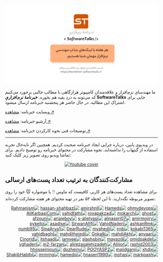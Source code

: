 <div align="center">
  <img src="https://raw.githubusercontent.com/softwaretalks/newsletter/main/images/SoftwareTalks.jpg" alt="cover">
</div>
  
ما مهندسایِ نرم‌افزار و علاقه‌مندانِ کامپیوتر هرازگاهی با مطالبِ جالبی برخورد می‌کنیم که می‌تونه به دردِ بقیه هم بخوره. **خبرنامهٔ نرم‌افزاریِ SoftwareTalks** جایی برای اشتراکِ این مطالبه.  در حال حاضر هر پنجشنبه خبرنامه ارسال میشود.
  
وبسایت خبرنامه: [مشاهده ↗️](https://newsletter.softwaretalks.ir)

آرشیو خبرنامه: [مشاهده ↗️](https://newsletter.softwaretalks.ir/#archive)

توضیحات فنی نحوه کارکردن خبرنامه: [مشاهده ↗️](https://virgool.io/@ohmydevops/%DA%86%D8%B1%D8%AE%D9%88%D9%86%D8%AF%D9%86-%D8%AE%D8%A8%D8%B1%D9%86%D8%A7%D9%85%D9%87-softwaretalks-%D8%A8%D8%A7-%DA%AF%DB%8C%D8%AA%D9%87%D8%A7%D8%A8-mgq8ktpi561g)
  
---
  
در ویدیوی پایین، درباره چرایی ایجاد خبرنامه صحبت کردیم. همچنین اگر تا‌به‌حال تجربه استفاده از گیتهاب را نداشته‌اید، نحوه مشارکت در محتوای خبرنامه رو توضیح دادیم. برای تماشا ویدیو روی تصویر زیر کلیک کنید:
  
<div align="center">
  <a target='_blank' href="https://youtu.be/H17FfYRCaRE"><img src="https://raw.githubusercontent.com/softwaretalks/newsletter/main/screenshot.png" alt="Youtube cover"></a>
</div>

##  مشارکت‌کنندگان به ترتیب تعداد پست‌های ارسالی

برای مشاهده تعداد پست‌های هر کاربر، کافیست که ماوس :computer_mouse: یا موشواره :mouse:	 خود را روی تصویر مربوطه نگه‌دارید. تا این لحظه ۵۳ نفر در تهیه محتوای هر هفته مشارکت کرده‌اند.

<div dir='rtl'>
<a href='https://github.com/ohmydevops'><img src='https://avatars.githubusercontent.com/u/21690865?v=4&s=50' width='50' alt='ohmydevops' title='ohmydevops'></a>
<a href='https://github.com/Hameds'><img src='https://avatars.githubusercontent.com/u/1385656?v=4&s=50' width='50' alt='Hameds' title='Hameds'></a>
<a href='https://github.com/amirshnll'><img src='https://avatars.githubusercontent.com/u/30009591?v=4&s=50' width='50' alt='amirshnll' title='amirshnll'></a>
<a href='https://github.com/hassan-shahbazi'><img src='https://avatars.githubusercontent.com/u/11143939?v=4&s=50' width='50' alt='hassan-shahbazi' title='hassan-shahbazi'></a>
<a href='https://github.com/Rahmanism'><img src='https://avatars.githubusercontent.com/u/3217094?v=4&s=50' width='50' alt='Rahmanism' title='Rahmanism'></a>
<a href='https://github.com/ghost'><img src='https://avatars.githubusercontent.com/u/10137?v=4&s=50' width='50' alt='ghost' title='ghost'></a>
<a href='https://github.com/mokarchi'><img src='https://avatars.githubusercontent.com/u/40722257?v=4&s=50' width='50' alt='mokarchi' title='mokarchi'></a>
<a href='https://github.com/royapakzad'><img src='https://avatars.githubusercontent.com/u/17077104?v=4&s=50' width='50' alt='royapakzad' title='royapakzad'></a>
<a href='https://github.com/vahidfathi'><img src='https://avatars.githubusercontent.com/u/26998056?v=4&s=50' width='50' alt='vahidfathi' title='vahidfathi'></a>
<a href='https://github.com/AliKarbasiCom'><img src='https://avatars.githubusercontent.com/u/32021321?v=4&s=50' width='50' alt='AliKarbasiCom' title='AliKarbasiCom'></a>
<a href='https://github.com/amirmojiry'><img src='https://avatars.githubusercontent.com/u/15340704?v=4&s=50' width='50' alt='amirmojiry' title='amirmojiry'></a>
<a href='https://github.com/alinaseri07'><img src='https://avatars.githubusercontent.com/u/9638804?v=4&s=50' width='50' alt='alinaseri07' title='alinaseri07'></a>
<a href='https://github.com/s-alielyasi'><img src='https://avatars.githubusercontent.com/u/45078910?v=4&s=50' width='50' alt='s-alielyasi' title='s-alielyasi'></a>
<a href='https://github.com/ariaieboy'><img src='https://avatars.githubusercontent.com/u/15873972?v=4&s=50' width='50' alt='ariaieboy' title='ariaieboy'></a>
<a href='https://github.com/afzouni'><img src='https://avatars.githubusercontent.com/u/7107254?v=4&s=50' width='50' alt='afzouni' title='afzouni'></a>
<a href='https://github.com/ashkanRmk'><img src='https://avatars.githubusercontent.com/u/19786593?v=4&s=50' width='50' alt='ashkanRmk' title='ashkanRmk'></a>
<a href='https://github.com/VahidNaderi'><img src='https://avatars.githubusercontent.com/u/3517756?v=4&s=50' width='50' alt='VahidNaderi' title='VahidNaderi'></a>
<a href='https://github.com/SirwanAfifi'><img src='https://avatars.githubusercontent.com/u/5256416?v=4&s=50' width='50' alt='SirwanAfifi' title='SirwanAfifi'></a>
<a href='https://github.com/asadise'><img src='https://avatars.githubusercontent.com/u/21277743?v=4&s=50' width='50' alt='asadise' title='asadise'></a>
<a href='https://github.com/pykello'><img src='https://avatars.githubusercontent.com/u/628106?v=4&s=50' width='50' alt='pykello' title='pykello'></a>
<a href='https://github.com/kokabi1365'><img src='https://avatars.githubusercontent.com/u/44271870?v=4&s=50' width='50' alt='kokabi1365' title='kokabi1365'></a>
<a href='https://github.com/irnb'><img src='https://avatars.githubusercontent.com/u/41897852?v=4&s=50' width='50' alt='irnb' title='irnb'></a>
<a href='https://github.com/mvahedii'><img src='https://avatars.githubusercontent.com/u/43504442?v=4&s=50' width='50' alt='mvahedii' title='mvahedii'></a>
<a href='https://github.com/DearRude'><img src='https://avatars.githubusercontent.com/u/30749142?v=4&s=50' width='50' alt='DearRude' title='DearRude'></a>
<a href='https://github.com/SinaArya1'><img src='https://avatars.githubusercontent.com/u/67868912?v=4&s=50' width='50' alt='SinaArya1' title='SinaArya1'></a>
<a href='https://github.com/numb95'><img src='https://avatars.githubusercontent.com/u/1831847?v=4&s=50' width='50' alt='numb95' title='numb95'></a>
<a href='https://github.com/anvaari'><img src='https://avatars.githubusercontent.com/u/39170783?v=4&s=50' width='50' alt='anvaari' title='anvaari'></a>
<a href='https://github.com/mahdiAkhi'><img src='https://avatars.githubusercontent.com/u/63173352?v=4&s=50' width='50' alt='mahdiAkhi' title='mahdiAkhi'></a>
<a href='https://github.com/Gnkalk'><img src='https://avatars.githubusercontent.com/u/74614163?v=4&s=50' width='50' alt='Gnkalk' title='Gnkalk'></a>
<a href='https://github.com/mahdithejedi'><img src='https://avatars.githubusercontent.com/u/38344455?v=4&s=50' width='50' alt='mahdithejedi' title='mahdithejedi'></a>
<a href='https://github.com/vahidbaghi'><img src='https://avatars.githubusercontent.com/u/18293192?v=4&s=50' width='50' alt='vahidbaghi' title='vahidbaghi'></a>
<a href='https://github.com/omidpakdel'><img src='https://avatars.githubusercontent.com/u/44576068?v=4&s=50' width='50' alt='omidpakdel' title='omidpakdel'></a>
<a href='https://github.com/mayazdi'><img src='https://avatars.githubusercontent.com/u/37179598?v=4&s=50' width='50' alt='mayazdi' title='mayazdi'></a>
<a href='https://github.com/slashsbin'><img src='https://avatars.githubusercontent.com/u/1018207?v=4&s=50' width='50' alt='slashsbin' title='slashsbin'></a>
<a href='https://github.com/iamvee'><img src='https://avatars.githubusercontent.com/u/14985408?v=4&s=50' width='50' alt='iamvee' title='iamvee'></a>
<a href='https://github.com/itshaadi'><img src='https://avatars.githubusercontent.com/u/10201704?v=4&s=50' width='50' alt='itshaadi' title='itshaadi'></a>
<a href='https://github.com/Cinorid'><img src='https://avatars.githubusercontent.com/u/10947730?v=4&s=50' width='50' alt='Cinorid' title='Cinorid'></a>
<a href='https://github.com/rashid2003'><img src='https://avatars.githubusercontent.com/u/31435017?v=4&s=50' width='50' alt='rashid2003' title='rashid2003'></a>
<a href='https://github.com/Aliiior'><img src='https://avatars.githubusercontent.com/u/68147016?v=4&s=50' width='50' alt='Aliiior' title='Aliiior'></a>
<a href='https://github.com/alirezasalehizadeh'><img src='https://avatars.githubusercontent.com/u/66994089?v=4&s=50' width='50' alt='alirezasalehizadeh' title='alirezasalehizadeh'></a>
<a href='https://github.com/m2-farzan'><img src='https://avatars.githubusercontent.com/u/26688819?v=4&s=50' width='50' alt='m2-farzan' title='m2-farzan'></a>
<a href='https://github.com/vghaderi'><img src='https://avatars.githubusercontent.com/u/18378689?v=4&s=50' width='50' alt='vghaderi' title='vghaderi'></a>
<a href='https://github.com/xhdix'><img src='https://avatars.githubusercontent.com/u/12384263?v=4&s=50' width='50' alt='xhdix' title='xhdix'></a>
<a href='https://github.com/majidganji'><img src='https://avatars.githubusercontent.com/u/14252202?v=4&s=50' width='50' alt='majidganji' title='majidganji'></a>
<a href='https://github.com/POOYASP2'><img src='https://avatars.githubusercontent.com/u/22934808?v=4&s=50' width='50' alt='POOYASP2' title='POOYASP2'></a>
<a href='https://github.com/dozheiny'><img src='https://avatars.githubusercontent.com/u/54172214?v=4&s=50' width='50' alt='dozheiny' title='dozheiny'></a>
<a href='https://github.com/hhosseinioun'><img src='https://avatars.githubusercontent.com/u/652403?v=4&s=50' width='50' alt='hhosseinioun' title='hhosseinioun'></a>
<a href='https://github.com/markpash'><img src='https://avatars.githubusercontent.com/u/6353129?v=4&s=50' width='50' alt='markpash' title='markpash'></a>
<a href='https://github.com/mohas'><img src='https://avatars.githubusercontent.com/u/1816728?v=4&s=50' width='50' alt='mohas' title='mohas'></a>
<a href='https://github.com/hnaseri1990'><img src='https://avatars.githubusercontent.com/u/30145970?v=4&s=50' width='50' alt='hnaseri1990' title='hnaseri1990'></a>
<a href='https://github.com/hamedsj'><img src='https://avatars.githubusercontent.com/u/17751865?v=4&s=50' width='50' alt='hamedsj' title='hamedsj'></a>
<a href='https://github.com/mrmmg'><img src='https://avatars.githubusercontent.com/u/30490118?v=4&s=50' width='50' alt='mrmmg' title='mrmmg'></a>
<a href='https://github.com/ShakibHabibi'><img src='https://avatars.githubusercontent.com/u/21985865?v=4&s=50' width='50' alt='ShakibHabibi' title='ShakibHabibi'></a>
</div>
